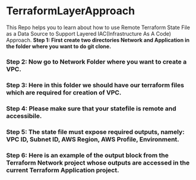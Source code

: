 # TerraformLayerApproach
This Repo helps you to learn about how to use Remote Terraform State File as a Data Source to Support Layered IAC(Infrastructure As A Code) Approach. 
**Step 1: First create two directories Network and Application in the folder where you want to do git clone.**
### **Step 2: Now go to Network Folder where you want to create a VPC.**
### **Step 3: Here in this folder we should have our terraform files which are required for creation of VPC.**
### **Step 4: Please make sure that your statefile is remote and accessibile.**
### **Step 5: The state file must expose required outputs, namely: VPC ID, Subnet ID, AWS Region, AWS Profile, Environment.**
### **Step 6: Here is an example of the output block from the Terraform Network project whose outputs are accessed in the current Terraform Application project.**

